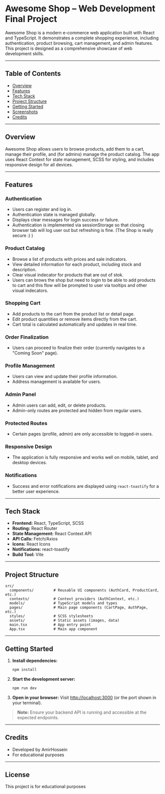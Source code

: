 # Awesome Shop – Web Development Final Project

Awesome Shop is a modern e-commerce web application built with React and TypeScript. It demonstrates a complete shopping experience, including authentication, product browsing, cart management, and admin features. This project is designed as a comprehensive showcase of web development skills.

---

## Table of Contents

- [Overview](#overview)
- [Features](#features)
- [Tech Stack](#tech-stack)
- [Project Structure](#project-structure)
- [Getting Started](#getting-started)
- [Screenshots](#screenshots)
- [Credits](#credits)

---

## Overview

Awesome Shop allows users to browse products, add them to a cart, manage their profile, and (for admins) manage the product catalog. The app uses React Context for state management, SCSS for styling, and includes responsive design for all devices.

---

## Features

### Authentication
- Users can register and log in.
- Authentication state is managed globally.
- Displays clear messages for login success or failure.
- Authentication is implemented via sessionStorage so that closing browser tab will log user out but refreshing is fine. (The Shop is really secure :) ) 

### Product Catalog
- Browse a list of products with prices and sale indicators.
- View detailed information for each product, including stock and description.
- Clear visual indecator for products that are out of stok.
- Users can brows the shop but need to login to be able to add products to cart and this flow will be prompted to user via tooltips and other visual indecators.

### Shopping Cart
- Add products to the cart from the product list or detail page.
- Edit product quantities or remove items directly from the cart.
- Cart total is calculated automatically and updates in real time.

### Order Finalization
- Users can proceed to finalize their order (currently navigates to a "Coming Soon" page).

### Profile Management
- Users can view and update their profile information.
- Address management is available for users.

### Admin Panel
- Admin users can add, edit, or delete products.
- Admin-only routes are protected and hidden from regular users.

### Protected Routes
- Certain pages (profile, admin) are only accessible to logged-in users.

### Responsive Design
- The application is fully responsive and works well on mobile, tablet, and desktop devices.

### Notifications
- Success and error notifications are displayed using `react-toastify` for a better user experience.

---

## Tech Stack

- **Frontend:** React, TypeScript, SCSS
- **Routing:** React Router
- **State Management:** React Context API
- **API Calls:** Fetch/Axios
- **Icons:** React Icons
- **Notifications:** react-toastify
- **Build Tool:** Vite

---

## Project Structure

```
src/
  components/         # Reusable UI components (AuthCard, ProductCard, etc.)
  contexts/           # Context providers (AuthContext, etc.)
  models/             # TypeScript models and types
  pages/              # Main page components (CartPage, AuthPage, etc.)
  styles/             # SCSS stylesheets
  assets/             # Static assets (images, data)
  main.tsx            # App entry point
  App.tsx             # Main app component
```

---

## Getting Started

1. **Install dependencies:**
   ```bash
   npm install
   ```

2. **Start the development server:**
   ```bash
   npm run dev
   ```

3. **Open in your browser:**
   Visit [http://localhost:3000](http://localhost:3000) (or the port shown in your terminal).

> **Note:** Ensure your backend API is running and accessible at the expected endpoints.


---

## Credits

- Developed by AmirHossein
- For educational purposes

---

## License

This project is for educational purposes
